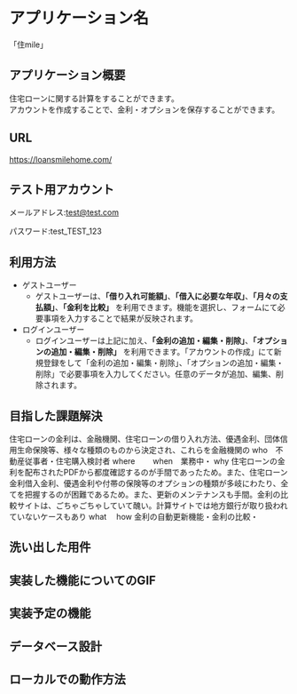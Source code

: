 # アプリケーション名
「住mile」 
  
## アプリケーション概要
住宅ローンに関する計算をすることができます。  
アカウントを作成することで、金利・オプションを保存することができます。  
  
## URL
https://loansmilehome.com/
  
## テスト用アカウント
メールアドレス:test@test.com
  
パスワード:test_TEST_123
  
## 利用方法
  - ゲストユーザー
    - ゲストユーザーは、**「借り入れ可能額」**、**「借入に必要な年収」**、**「月々の支払額」**、**「金利を比較」** を利用できます。機能を選択し、フォームにて必要事項を入力することで結果が反映されます。  
  - ログインユーザー
    - ログインユーザーは上記に加え、**「金利の追加・編集・削除」**、**「オプションの追加・編集・削除」** を利用できます。「アカウントの作成」にて新規登録をして「金利の追加・編集・削除」、「オプションの追加・編集・削除」で必要事項を入力してください。任意のデータが追加、編集、削除されます。  
## 目指した課題解決
住宅ローンの金利は、金融機関、住宅ローンの借り入れ方法、優遇金利、団体信用生命保険等、様々な種類のものから決定され、これらを金融機関の
who　不動産従事者・住宅購入検討者
where　　
when　業務中・
why 住宅ローンの金利を配布されたPDFから都度確認するのが手間であったため。また、住宅ローン金利借入金利、優遇金利や付帯の保険等のオプションの種類が多岐にわたり、全てを把握するのが困難であるため。また、更新のメンテナンスも手間。金利の比較サイトは、ごちゃごちゃしていて醜い。計算サイトでは地方銀行が取り扱われていないケースもあり
what　
how 金利の自動更新機能・金利の比較・
## 洗い出した用件
## 実装した機能についてのGIF
## 実装予定の機能
## データベース設計
## ローカルでの動作方法
